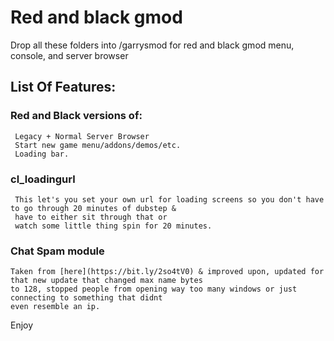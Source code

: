 # Red and black gmod
Drop all these folders into /garrysmod for red and black gmod menu, console, and server browser

## List Of Features:
### Red and Black versions of:
	 Legacy + Normal Server Browser
	 Start new game menu/addons/demos/etc.
	 Loading bar.

### cl_loadingurl
	 This let's you set your own url for loading screens so you don't have to go through 20 minutes of dubstep & 
	 have to either sit through that or
	 watch some little thing spin for 20 minutes.

### Chat Spam module
	Taken from [here](https://bit.ly/2so4tV0) & improved upon, updated for that new update that changed max name bytes 
	to 128, stopped people from opening way too many windows or just connecting to something that didnt 
	even resemble an ip.

Enjoy